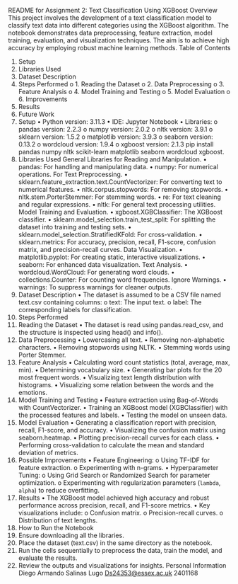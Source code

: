 README for Assignment 2: Text Classification Using XGBoost
Overview
This project involves the development of a text classification model to classify text data into
different categories using the XGBoost algorithm. The notebook demonstrates data
preprocessing, feature extraction, model training, evaluation, and visualization techniques.
The aim is to achieve high accuracy by employing robust machine learning methods.
Table of Contents
1. Setup
2. Libraries Used
3. Dataset Description
4. Steps Performed
o 1. Reading the Dataset
o 2. Data Preprocessing
o 3. Feature Analysis
o 4. Model Training and Testing
o 5. Model Evaluation
o 6. Improvements
5. Results
6. Future Work
1. Setup
• Python version: 3.11.3
• IDE: Jupyter Notebook
• Libraries:
o pandas version: 2.2.3
o numpy version: 2.0.2
o nltk version: 3.9.1
o sklearn version: 1.5.2
o matplotlib version: 3.9.3
o seaborn version: 0.13.2
o wordcloud version: 1.9.4
o xgboost version: 2.1.3
pip install pandas numpy nltk scikit-learn matplotlib seaborn wordcloud xgboost.
2. Libraries Used
General Libraries for Reading and Manipulation.
• pandas: For handling and manipulating data.
• numpy: For numerical operations.
For Text Preprocessing.
• sklearn.feature_extraction.text.CountVectorizer: For converting text to numerical
features.
• nltk.corpus.stopwords: For removing stopwords.
• nltk.stem.PorterStemmer: For stemming words.
• re: For text cleaning and regular expressions.
• nltk: For general text processing utilities.
Model Training and Evaluation.
• xgboost.XGBClassifier: The XGBoost classifier.
• sklearn.model_selection.train_test_split: For splitting the dataset into training and
testing sets.
• sklearn.model_selection.StratifiedKFold: For cross-validation.
• sklearn.metrics: For accuracy, precision, recall, F1-score, confusion matrix, and
precision-recall curves.
Data Visualization.
• matplotlib.pyplot: For creating static, interactive visualizations.
• seaborn: For enhanced data visualization.
Text Analysis.
• wordcloud.WordCloud: For generating word clouds.
• collections.Counter: For counting word frequencies.
Ignore Warnings.
• warnings: To suppress warnings for cleaner outputs.
3. Dataset Description
• The dataset is assumed to be a CSV file named text.csv containing columns:
o text: The input text.
o label: The corresponding labels for classification.
4. Steps Performed
1. Reading the Dataset
• The dataset is read using pandas.read_csv, and the structure is inspected using
head() and info().
2. Data Preprocessing
• Lowercasing all text.
• Removing non-alphabetic characters.
• Removing stopwords using NLTK.
• Stemming words using Porter Stemmer.
3. Feature Analysis
• Calculating word count statistics (total, average, max, min).
• Determining vocabulary size.
• Generating bar plots for the 20 most frequent words.
• Visualizing text length distribution with histograms.
• Visualizing some relation between the words and the emotions.
4. Model Training and Testing
• Feature extraction using Bag-of-Words with CountVectorizer.
• Training an XGBoost model (XGBClassifier) with the processed features and
labels.
• Testing the model on unseen data.
5. Model Evaluation
• Generating a classification report with precision, recall, F1-score, and accuracy.
• Visualizing the confusion matrix using seaborn.heatmap.
• Plotting precision-recall curves for each class.
• Performing cross-validation to calculate the mean and standard deviation of
metrics.
6. Possible Improvements
• Feature Engineering:
o Using TF-IDF for feature extraction.
o Experimenting with n-grams.
• Hyperparameter Tuning:
o Using Grid Search or Randomized Search for parameter optimization.
o Experimenting with regularization parameters (`lambda`, `alpha`) to
reduce overfitting.
5. Results
• The XGBoost model achieved high accuracy and robust performance across
precision, recall, and F1-score metrics.
• Key visualizations include:
o Confusion matrix.
o Precision-recall curves.
o Distribution of text lengths.
6. How to Run the Notebook
1. Ensure downloading all the libraries.
2. Place the dataset (text.csv) in the same directory as the notebook.
3. Run the cells sequentially to preprocess the data, train the model, and evaluate
the results.
4. Review the outputs and visualizations for insights.
Personal Information
Diego Armando Salinas Lugo
Ds24353@essex.ac.uk
2401168
